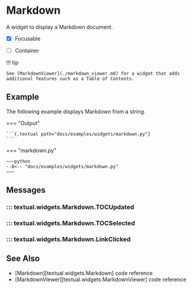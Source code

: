 # Markdown

A widget to display a Markdown document.

- [x] Focusable
- [ ] Container


!!! tip

    See [MarkdownViewer](./markdown_viewer.md) for a widget that adds additional features such as a Table of Contents.

## Example

The following example displays Markdown from a string.

=== "Output"

    ```{.textual path="docs/examples/widgets/markdown.py"}
    ```

=== "markdown.py"

    ~~~python
    --8<-- "docs/examples/widgets/markdown.py"
    ~~~

## Messages

### ::: textual.widgets.Markdown.TOCUpdated

### ::: textual.widgets.Markdown.TOCSelected

### ::: textual.widgets.Markdown.LinkClicked


## See Also

* [Markdown][textual.widgets.Markdown] code reference
* [MarkdownViewer][textual.widgets.MarkdownViewer] code reference
